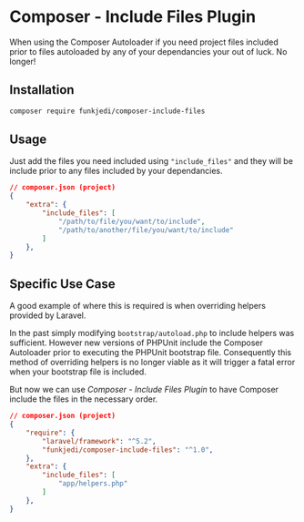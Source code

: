 # Composer - Include Files Plugin

When using the Composer Autoloader if you need project files included prior to files autoloaded by any of your dependancies your out of luck. No longer!

## Installation

```bash
composer require funkjedi/composer-include-files
```

## Usage

Just add the files you need included using `"include_files"` and they will be include prior to any files included by your dependancies.

```json
// composer.json (project)
{
    "extra": {
        "include_files": [
            "/path/to/file/you/want/to/include",
            "/path/to/another/file/you/want/to/include"
        ]
    },
}
```

## Specific Use Case

A good example of where this is required is when overriding helpers provided by Laravel.

In the past simply modifying `bootstrap/autoload.php` to include helpers was sufficient. However new versions of PHPUnit include the Composer Autoloader prior to executing the PHPUnit bootstrap file. Consequently this method of overriding helpers is no longer viable as it will trigger a fatal error when your bootstrap file is included.

But now we can use *Composer - Include Files Plugin* to have Composer include the files in the necessary order.

```json
// composer.json (project)
{
    "require": {
        "laravel/framework": "^5.2",
        "funkjedi/composer-include-files": "^1.0",
    },
    "extra": {
        "include_files": [
            "app/helpers.php"
        ]
    },
}
```
